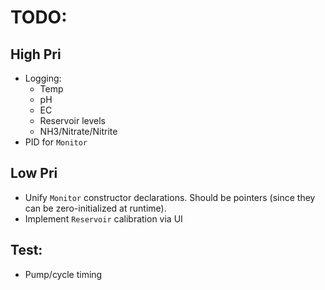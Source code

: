 # TODO:

## High Pri
- Logging:
  - Temp
  - pH
  - EC
  - Reservoir levels
  - NH3/Nitrate/Nitrite
- PID for `Monitor`

## Low Pri
- Unify `Monitor` constructor declarations. Should be pointers (since they can be zero-initialized at runtime).
- Implement `Reservoir` calibration via UI

## Test:
- Pump/cycle timing
